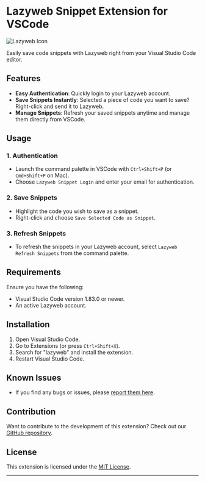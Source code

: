 
# Lazyweb Snippet Extension for VSCode

![Lazyweb Icon](https://app.lazyweb.rocks/assets/favicon.ico)

Easily save code snippets with Lazyweb right from your Visual Studio Code editor.

## Features

- **Easy Authentication**: Quickly login to your Lazyweb account.
- **Save Snippets Instantly**: Selected a piece of code you want to save? Right-click and send it to Lazyweb.
- **Manage Snippets**: Refresh your saved snippets anytime and manage them directly from VSCode.

## Usage

### 1. Authentication

- Launch the command palette in VSCode with `Ctrl+Shift+P` (or `Cmd+Shift+P` on Mac).
- Choose `Lazyweb Snippet Login` and enter your email for authentication.

### 2. Save Snippets

- Highlight the code you wish to save as a snippet.
- Right-click and choose `Save Selected Code as Snippet`.

### 3. Refresh Snippets

- To refresh the snippets in your Lazyweb account, select `Lazyweb Refresh Snippets` from the command palette.

## Requirements

Ensure you have the following:

- Visual Studio Code version 1.83.0 or newer.
- An active Lazyweb account.

## Installation

1. Open Visual Studio Code.
2. Go to Extensions (or press `Ctrl+Shift+X`).
3. Search for "lazyweb" and install the extension.
4. Restart Visual Studio Code.

## Known Issues

- If you find any bugs or issues, please [report them here](https://github.com/dishant0406).

## Contribution

Want to contribute to the development of this extension? Check out our [GitHub repository](https://github.com/dishant0406).

## License

This extension is licensed under the [MIT License](LICENSE).

---

